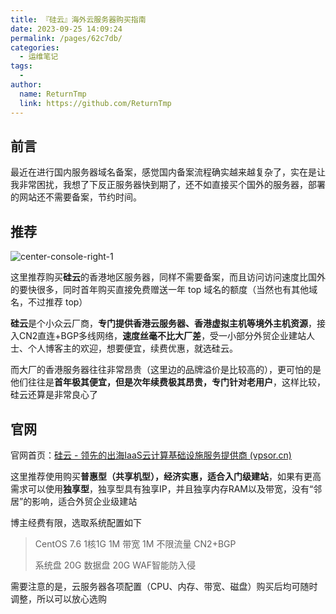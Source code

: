 ```yaml
---
title: 『硅云』海外云服务器购买指南
date: 2023-09-25 14:09:24
permalink: /pages/62c7db/
categories:
  - 运维笔记
tags:
  - 
author: 
  name: ReturnTmp
  link: https://github.com/ReturnTmp
---
```




## 前言

最近在进行国内服务器域名备案，感觉国内备案流程确实越来越复杂了，实在是让我非常困扰，我想了下反正服务器快到期了，还不如直接买个国外的服务器，部署的网站还不需要备案，节约时间。



## 推荐

![center-console-right-1](https://cdn.jsdelivr.net/gh/Returntmp/blog-image@main/blog/202310011529650.png)

这里推荐购买**硅云**的香港地区服务器，同样不需要备案，而且访问访问速度比国外的要快很多，同时首年购买直接免费赠送一年 top 域名的额度（当然也有其他域名，不过推荐 top）

**硅云**是个小众云厂商，**专门提供香港云服务器、香港虚拟主机等境外主机资源**，接入CN2直连+BGP多线网络，**速度丝毫不比大厂差**，受一小部分外贸企业建站人士、个人博客主的欢迎，想要便宜，续费优惠，就选硅云。

而大厂的香港服务器往往非常昂贵（这里边的品牌溢价是比较高的），更可怕的是他们往往是**首年极其便宜，但是次年续费极其昂贵，专门针对老用户**，这样比较，硅云还算是非常良心了



## 官网

官网首页：[硅云 - 领先的出海IaaS云计算基础设施服务提供商 (vpsor.cn)](https://www.vpsor.cn/)

这里推荐使用购买**普惠型（共享机型），经济实惠，适合入门级建站**，如果有更高需求可以使用**独享型**，独享型具有独享IP，并且独享内存RAM以及带宽，没有“邻居”的影响，适合外贸企业级建站

博主经费有限，选取系统配置如下

> CentOS 7.6 1核1G 1M  带宽 1M 不限流量 CN2+BGP
>
> 系统盘 20G 数据盘 20G WAF智能防入侵

需要注意的是，云服务器各项配置（CPU、内存、带宽、磁盘）购买后均可随时调整，所以可以放心选购



